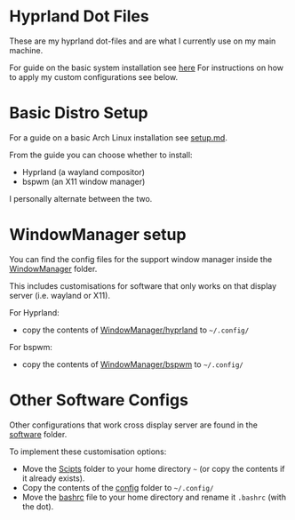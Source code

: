 # Hyprland Dot Files
These are my hyprland dot-files and are what I currently use on my main machine.

For guide on the basic system installation see [here](setup.md)
For instructions on how to apply my custom configurations see below.

# Basic Distro Setup
For a guide on a basic Arch Linux installation see [setup.md](setup.md).

From the guide you can choose whether to install:
- Hyprland (a wayland compositor)
- bspwm (an X11 window manager)

I personally alternate between the two. 

# WindowManager setup
You can find the config files for the support window manager inside the [WindowManager](WindowManager) folder.

This includes customisations for software that only works on that display server (i.e. wayland or X11).

For Hyprland:
- copy the contents of [WindowManager/hyprland](WindowManager/hyprland) to `~/.config/`

For bspwm:
- copy the contents of [WindowManager/bspwm](WindowManager/bspwm) to `~/.config/`

# Other Software Configs
Other configurations that work cross display server are found in the [software](software) folder.

To implement these customisation options:
- Move the [Scipts](software/Scipts) folder to your home directory `~` (or copy the contents if it already exists).
- Copy the contents of the [config](software/config) folder to `~/.config/`
- Move the [bashrc](software/bashrc) file to your home directory and rename it `.bashrc` (with the dot).
